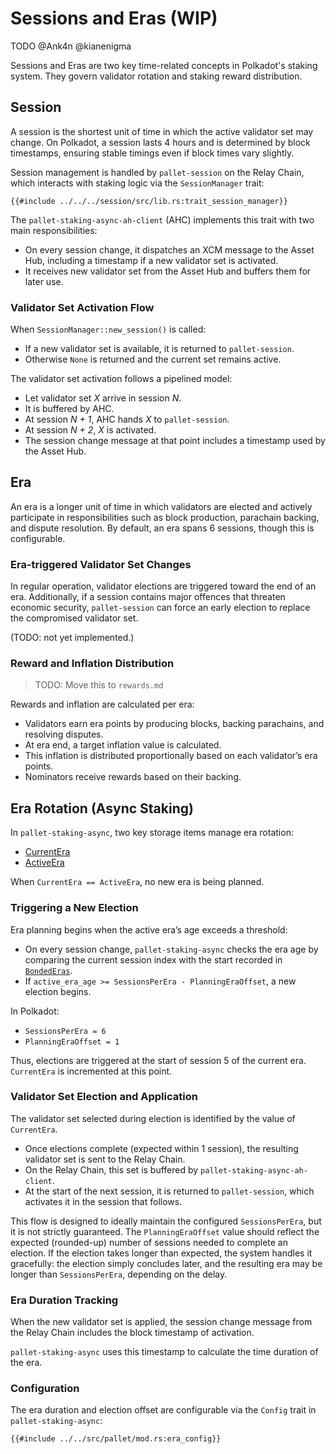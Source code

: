 # Sessions and Eras (WIP)

TODO @Ank4n @kianenigma

Sessions and Eras are two key time-related concepts in Polkadot's staking system. They govern validator rotation and staking reward distribution.

## Session

A session is the shortest unit of time in which the active validator set may change. On Polkadot, a session lasts 4 hours and is determined by block timestamps, ensuring stable timings even if block times vary slightly.

Session management is handled by `pallet-session` on the Relay Chain, which interacts with staking logic via the `SessionManager` trait:

```rust,noplayground
{{#include ../../../session/src/lib.rs:trait_session_manager}}
```

The `pallet-staking-async-ah-client` (AHC) implements this trait with two main responsibilities:
- On every session change, it dispatches an XCM message to the Asset Hub, including a timestamp if a new validator set is activated.
- It receives new validator set from the Asset Hub and buffers them for later use.

### Validator Set Activation Flow

When `SessionManager::new_session()` is called:
- If a new validator set is available, it is returned to `pallet-session`.
- Otherwise `None` is returned and the current set remains active.

The validator set activation follows a pipelined model:
- Let validator set _X_ arrive in session _N_.
- It is buffered by AHC.
- At session _N + 1_, AHC hands _X_ to `pallet-session`.
- At session _N + 2_, _X_ is activated.
- The session change message at that point includes a timestamp used by the Asset Hub.

## Era

An era is a longer unit of time in which validators are elected and actively participate in responsibilities such as block production, parachain backing, and dispute resolution. By default, an era spans 6 sessions, though this is configurable.

### Era-triggered Validator Set Changes

In regular operation, validator elections are triggered toward the end of an era. Additionally, if a session contains major offences that threaten economic security, `pallet-session` can force an early election to replace the compromised validator set. 

(TODO: not yet implemented.)

### Reward and Inflation Distribution

> TODO: Move this to `rewards.md`

Rewards and inflation are calculated per era:
- Validators earn era points by producing blocks, backing parachains, and resolving disputes.
- At era end, a target inflation value is calculated.
- This inflation is distributed proportionally based on each validator’s era points.
- Nominators receive rewards based on their backing.

## Era Rotation (Async Staking)

In `pallet-staking-async`, two key storage items manage era rotation:
- [CurrentEra](https://paritytech.github.io/polkadot-sdk/master/pallet_staking_async/type.CurrentEra.html)
- [ActiveEra](https://paritytech.github.io/polkadot-sdk/master/pallet_staking_async/storage_types/struct.ActiveEra.html)

When `CurrentEra == ActiveEra`, no new era is being planned.

### Triggering a New Election

Era planning begins when the active era’s age exceeds a threshold:

- On every session change, `pallet-staking-async` checks the era age by comparing the current session index with the start recorded in [`BondedEras`](https://paritytech.github.io/polkadot-sdk/master/pallet_staking_async/storage_types/struct.BondedEras.html).
- If `active_era_age >= SessionsPerEra - PlanningEraOffset`, a new election begins.

In Polkadot:
- `SessionsPerEra = 6`
- `PlanningEraOffset = 1`

Thus, elections are triggered at the start of session 5 of the current era. `CurrentEra` is incremented at this point.

### Validator Set Election and Application

The validator set selected during election is identified by the value of `CurrentEra`.

- Once elections complete (expected within 1 session), the resulting validator set is sent to the Relay Chain.
- On the Relay Chain, this set is buffered by `pallet-staking-async-ah-client`.
- At the start of the next session, it is returned to `pallet-session`, which activates it in the session that follows.

This flow is designed to ideally maintain the configured `SessionsPerEra`, but it is not strictly guaranteed. The `PlanningEraOffset` value should reflect the expected (rounded-up) number of sessions needed to complete an election. If the election takes longer than expected, the system handles it gracefully: the election simply concludes later, and the resulting era may be longer than `SessionsPerEra`, depending on the delay.

### Era Duration Tracking

When the new validator set is applied, the session change message from the Relay Chain includes the block timestamp of activation.

`pallet-staking-async` uses this timestamp to calculate the time duration of the era.

### Configuration
The era duration and election offset are configurable via the `Config` trait in `pallet-staking-async`:

```rust,noplayground
{{#include ../../src/pallet/mod.rs:era_config}}
```
